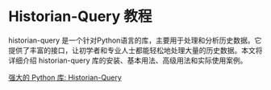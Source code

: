 # Historian-Query 教程

<show-structure depth="3"/>

historian-query 是一个针对Python语言的库，主要用于处理和分析历史数据。它提供了丰富的接口，让初学者和专业人士都能轻松地处理大量的历史数据。本文将详细介绍 historian-query 库的安装、基本用法、高级用法和实际使用案例。


<seealso>
<category ref="ref_docs">
    <a href="https://mp.weixin.qq.com/s/JaEzNEcFSz3il0KbwTgshg">强大的 Python 库: Historian-Query</a>
</category>
<category ref="ref_github">
</category>
<category ref="ref_issues">
</category>
<category ref="ref_hf">
</category>
<category ref="ref_ms">
</category>
</seealso>



